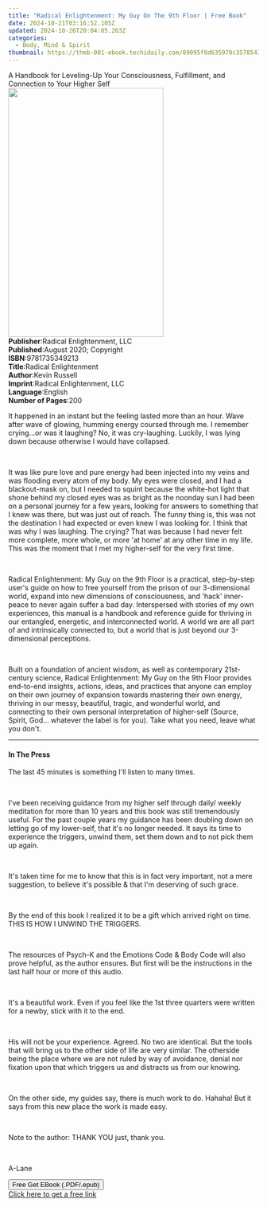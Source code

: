 ```yaml
---
title: "Radical Enlightenment: My Guy On The 9th Floor | Free Book"
date: 2024-10-21T03:16:52.105Z
updated: 2024-10-26T20:04:05.263Z
categories:
  - Body, Mind & Spirit
thumbnail: https://thmb-001-ebook.techidaily.com/89095f8d635970c357854328a39e87e42162f49eae1280fe2790afc07ab8f87c.jpg
---
```

<main id="book-container">
  <div class="flex flex-col">
    <div class="book-brief flex-1 py-6 px-4 sm:p-6 md:py-10 md:px-8">
      <!-- brief-->
      <div class="book-brief-main">
        A Handbook for Leveling-Up Your Consciousness, Fulfillment, and
        Connection to Your Higher Self
      </div>
    </div>
    <div
      class="book-meta-info flex-1 grid gap-4 col-start-1 col-end-3 row-start-1 sm:mb-6 sm:grid-cols-4 lg:gap-6 lg:col-start-2 lg:row-end-6 lg:row-span-6 lg:mb-0"
    >
      <div
        class="book-meta-info-left place-content-center mt-4 p-4 text-sm leading-6 col-start-2 col-span-2 dark:text-slate-400"
      >
        <img
          class="w-full h-500 object-cover rounded-lg sm:h-255 sm:col-span-2 lg:col-span-full"
          src="https://img-001-ebook.techidaily.com/7ac0b727d31a36552ebd17434c18a02eca6571eeed7c55d5196b9d2e3d8aff01.jpg"
          alt=""
          width="312"
          height="500"
        />
      </div>
      <div
        class="book-meta-info-right mt-2 col-start-1 row-start-2 col-span-3 self-center"
      >
        <!-- meta data  -->
        <div class="flex flex-col px-4 md:px-8">
          <div class="flex-1">
            <strong>Publisher</strong>:<span class="px-2"
              >Radical Enlightenment, LLC</span
            >
          </div>
          <div class="flex-1">
            <strong>Published</strong>:<span class="px-2"
              >August 2020; Copyright</span
            >
          </div>
          <div class="flex-1">
            <strong>ISBN</strong>:<span class="px-2">9781735349213</span>
          </div>
          <div class="flex-1">
            <strong>Title</strong>:<span class="px-2"
              >Radical Enlightenment</span
            >
          </div>
          <div class="flex-1">
            <strong>Author</strong>:<span class="px-2">Kevin Russell</span>
          </div>
          <div class="flex-1">
            <strong>Imprint</strong>:<span class="px-2"
              >Radical Enlightenment, LLC</span
            >
          </div>
          <div class="flex-1">
            <strong>Language</strong>:<span class="px-2">English</span>
          </div>
          <div class="flex-1">
            <strong>Number of Pages</strong>:<span class="px-2">200</span>
          </div>
        </div>
      </div>
    </div>
    <div class="book-description flex-1 py-6 px-4 sm:p-6 md:py-10 md:px-8">
      <div class="book-description-main">
        <div accordion-content="" id="description">
          <p>
            It happened in an instant but the feeling lasted more than an hour.
            Wave after wave of glowing, humming energy coursed through me. I
            remember crying...or was it laughing? No, it was cry-laughing.
            Luckily, I was lying down because otherwise I would have collapsed.
          </p>
          <p><br /></p>
          <p>
            It was like pure love and pure energy had been injected into my
            veins and was flooding every atom of my body. My eyes were closed,
            and I had a blackout-mask on, but I needed to squint because the
            white-hot light that shone behind my closed eyes was as bright as
            the noonday sun.I had been on a personal journey for a few years,
            looking for answers to something that I knew was there, but was just
            out of reach. The funny thing is, this was not the destination I had
            expected or even knew I was looking for. I think that was why I was
            laughing. The crying? That was because I had never felt more
            complete, more whole, or more 'at home' at any other time in my
            life. This was the moment that I met my higher-self for the very
            first time.
          </p>
          <p><br /></p>
          <p>
            Radical Enlightenment: My Guy on the 9th Floor is a practical,
            step-by-step user's guide on how to free yourself from the prison of
            our 3-dimensional world, expand into new dimensions of
            consciousness, and 'hack' inner-peace to never again suffer a bad
            day. Interspersed with stories of my own experiences, this manual is
            a handbook and reference guide for thriving in our entangled,
            energetic, and interconnected world. A world we are all part of and
            intrinsically connected to, but a world that is just beyond our
            3-dimensional perceptions.
          </p>
          <p><br /></p>
          <p>
            Built on a foundation of ancient wisdom, as well as contemporary
            21st-century science, Radical Enlightenment: My Guy on the 9th Floor
            provides end-to-end insights, actions, ideas, and practices that
            anyone can employ on their own journey of expansion towards
            mastering their own energy, thriving in our messy, beautiful,
            tragic, and wonderful world, and connecting to their own personal
            interpretation of higher-self (Source, Spirit, God... whatever the
            label is for you). Take what you need, leave what you don't.
          </p>
        </div>
        <div class="accordion-fader"></div>
      </div>
    </div>
    <div class="book-excerpts flex-1 py-6 px-4 sm:p-6 md:py-10 md:px-8">
      <!-- excerpts-->
      <div class="book-excerpts-main">
        <hr />
        <h4 class="placeholder placeholder-heading">
          <span>In The Press</span>
        </h4>
        <p></p>
        <p>The last 45 minutes is something I'll listen to many times.</p>
        <p><br /></p>
        <p>
          I've been receiving guidance from my higher self through daily/ weekly
          meditation for more than 10 years and this book was still tremendously
          useful. For the past couple years my guidance has been doubling down
          on letting go of my lower-self, that it's no longer needed. It says
          its time to experience the triggers, unwind them, set them down and to
          not pick them up again.
        </p>
        <p><br /></p>
        <p>
          It's taken time for me to know that this is in fact very important,
          not a mere suggestion, to believe it's possible &amp; that I'm
          deserving of such grace.
        </p>
        <p><br /></p>
        <p>
          By the end of this book I realized it to be a gift which arrived right
          on time. THIS IS HOW I UNWIND THE TRIGGERS.
        </p>
        <p><br /></p>
        <p>
          The resources of Psych-K and the Emotions Code &amp; Body Code will
          also prove helpful, as the author ensures. But first will be the
          instructions in the last half hour or more of this audio.
        </p>
        <p><br /></p>
        <p>
          It's a beautiful work. Even if you feel like the 1st three quarters
          were written for a newby, stick with it to the end.
        </p>
        <p><br /></p>
        <p>
          His will not be your experience. Agreed. No two are identical. But the
          tools that will bring us to the other side of life are very similar.
          The otherside being the place where we are not ruled by way of
          avoidance, denial nor fixation upon that which triggers us and
          distracts us from our knowing.
        </p>
        <p><br /></p>
        <p>
          On the other side, my guides say, there is much work to do. Hahaha!
          But it says from this new place the work is made easy.
        </p>
        <p><br /></p>
        <p>Note to the author: THANK YOU just, thank you.</p>
        <p><br /></p>
        <p>A-Lane</p>
        <p></p>
      </div>
    </div>
    <div
      class="book-about-author flex-1 py-6 px-4 sm:p-6 md:py-10 md:px-8"
    ></div>
    <div class="book-free-get flex-1 py-6 px-4 sm:p-6 md:py-10 md:px-8">
      <button
        id="btn-free-get"
        class="bg-blue-500 hover:bg-blue-700 text-white font-bold py-2 px-4 rounded"
      >
        Free Get EBook (.PDF/.epub)
      </button>
      <div id="countdown-display" class="px-2 text-lg mt-2"></div>
      <a
        id="free-link"
        class="hidden bg-blue-500 hover:bg-blue-700 text-white font-bold py-2 px-4 rounded"
        href="https://www.ebooks.com/en-us/book/210094572/radical-enlightenment-my-guy-on-the-9th-floor/kevin-russell/"
        target="_blank"
        >Click here to get a free link</a
      >
    </div>
    <script>
      let countdownTime = 0;
      let countdownInterval = null;
      document
        .getElementById('btn-free-get')
        .addEventListener('click', startCountdown);
      function startCountdown() {
        countdownTime = new Date().getTime() + 60000 * 3;
        countdownInterval = setInterval(updateCountdown, 1000);
        document.getElementById('btn-free-get').disabled = true;
        document
          .getElementById('btn-free-get')
          .classList.add('bg-gray-500', 'cursor-not-allowed');
      }
      function updateCountdown() {
        let currentTime = new Date().getTime();
        let timeLeft = countdownTime - currentTime;
        let secondsLeft = Math.floor(timeLeft / 1000);
        document.getElementById('countdown-display').innerHTML =
          `Remaining time: ${secondsLeft} seconds.`;
        if (secondsLeft <= 0) {
          clearInterval(countdownInterval);
          document.getElementById('btn-free-get').classList.add('hidden');
          document.getElementById('free-link').classList.remove('hidden');
          document.getElementById('countdown-display').innerHTML = '';
        }
      }
    </script>
  </div>
</main>

<ins class="adsbygoogle"
      style="display:block"
      data-ad-client="ca-pub-7571918770474297"
      data-ad-slot="8358498916"
      data-ad-format="auto"
      data-full-width-responsive="true"></ins>
    